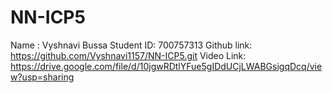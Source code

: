 # NN-ICP5
Name : Vyshnavi Bussa
Student ID: 700757313
Github link: https://github.com/Vyshnavi1157/NN-ICP5.git
Video Link: https://drive.google.com/file/d/10jgwRDtlYFue5gIDdUCjLWABGsigqDcq/view?usp=sharing
